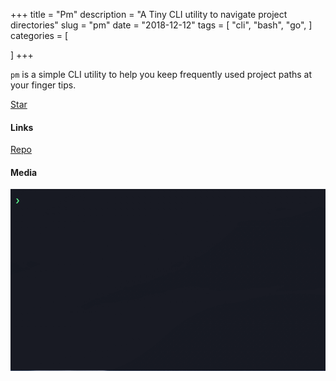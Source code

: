+++
title = "Pm"
description = "A Tiny CLI utility to navigate project directories"
slug = "pm"
date = "2018-12-12"
tags = [
    "cli",
    "bash",
    "go",
]
categories = [

]
+++

`pm` is a simple CLI utility to help you keep frequently used project paths at your finger tips.

<a class="github-button" href="https://github.com/gtalarico/pm" data-size="large" data-show-count="true" aria-label="Star gtalarico/pm on GitHub">Star</a>

#### Links

<div class="links">
    <i class="fab fa-github"></i>
    <a href="https://github.com/gtalarico/pm">Repo</a>
</div>

#### Media

![Pipes Demo](https://raw.githubusercontent.com/gtalarico/pm/master/demo.gif)



